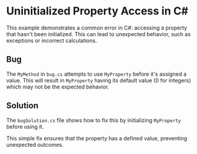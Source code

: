 # Uninitialized Property Access in C#

This example demonstrates a common error in C#: accessing a property that hasn't been initialized.  This can lead to unexpected behavior, such as exceptions or incorrect calculations.

## Bug

The `MyMethod` in `bug.cs` attempts to use `MyProperty` before it's assigned a value. This will result in `MyProperty` having its default value (0 for integers) which may not be the expected behavior. 

## Solution

The `bugSolution.cs` file shows how to fix this by initializing `MyProperty` before using it.

This simple fix ensures that the property has a defined value, preventing unexpected outcomes. 